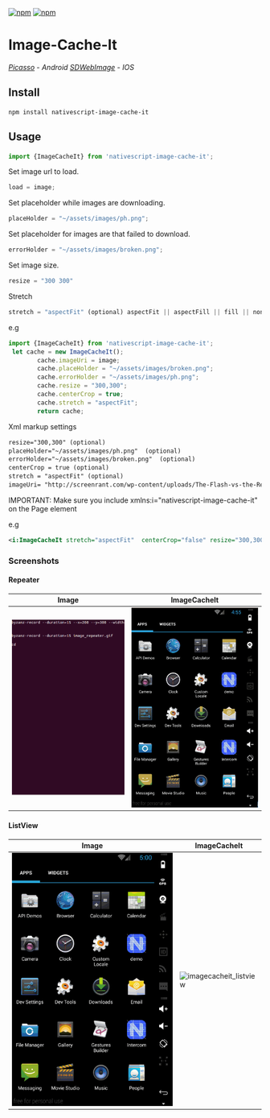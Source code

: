 ﻿[![npm](https://img.shields.io/npm/v/nativescript-image-cache-it.svg)](https://www.npmjs.com/package/nativescript-image-cache-it)
[![npm](https://img.shields.io/npm/dt/nativescript-image-cache-it.svg?label=npm%20downloads)](https://www.npmjs.com/package/nativescript-image-cache-it)
# Image-Cache-It
[*Picasso*](http://square.github.io/picasso/) - *Android*
[*SDWebImage*](https://github.com/rs/SDWebImage/) - *IOS*
## Install
```
npm install nativescript-image-cache-it
```
## Usage

```js
import {ImageCacheIt} from 'nativescript-image-cache-it';
```

Set image url to load.
```js
load = image; 
```
Set placeholder while images are downloading.
        
```js
placeHolder = "~/assets/images/ph.png";
```
Set placeholder for images are that failed to download.          
```js
errorHolder = "~/assets/images/broken.png";
```
Set image size.
```js
resize = "300 300"
```
Stretch
```js
stretch = "aspectFit" (optional) aspectFit || aspectFill || fill || none
```
e.g

```js
import {ImageCacheIt} from 'nativescript-image-cache-it';
 let cache = new ImageCacheIt();
        cache.imageUri = image;
        cache.placeHolder = "~/assets/images/broken.png";
        cache.errorHolder = "~/assets/images/ph.png";
        cache.resize = "300,300";
        cache.centerCrop = true;
        cache.stretch = "aspectFit";
        return cache;
```
Xml markup settings
``` xml
resize="300,300" (optional)
placeHolder="~/assets/images/ph.png"  (optional)
errorHolder="~/assets/images/broken.png"  (optional)
centerCrop = true (optional)
stretch = "aspectFit" (optional)
imageUri= "http://screenrant.com/wp-content/uploads/The-Flash-vs-the-Reverse-Flash.jpg" (required)
```

IMPORTANT: Make sure you include xmlns:i="nativescript-image-cache-it" on the Page element

e.g
```xml
<i:ImageCacheIt stretch="aspectFit"  centerCrop="false" resize="300,300" placeHolder="~/assets/images/ph.png" errorHolder="~/assets/images/broken.png" imageUri="http://screenrant.com/wp-content/uploads/The-Flash-vs-the-Reverse-Flash.jpg"/>
```

### Screenshots

#### Repeater

Image |  ImageCacheIt
-------- | ---------
![image_repeater](screenshots/image_repeater.gif?raw=true) | ![imagecacheit_repeater](screenshots/cache-it_repeater.gif?raw=true)

#### ListView

Image |  ImageCacheIt
-------- | ---------
![image_listview](screenshots/image_list_view.gif?raw=true) | ![imagecacheit_listview](screenshots/cache-it_list_view.gif?raw=true)



